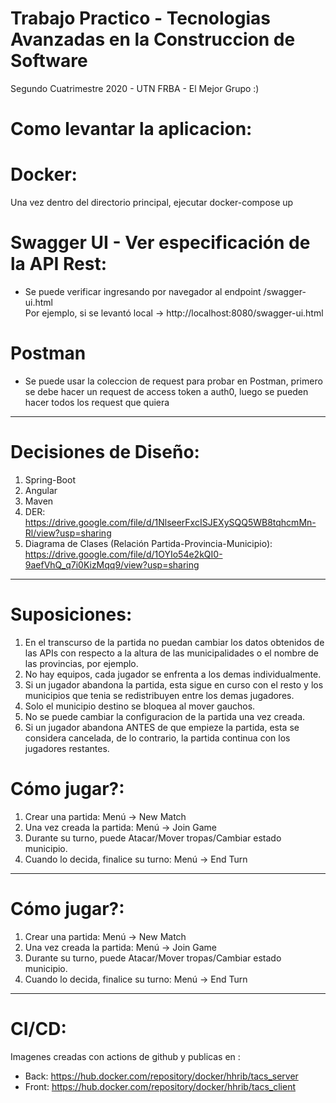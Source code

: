 # Trabajo Practico - Tecnologias Avanzadas en la Construccion de Software
Segundo Cuatrimestre 2020 - UTN FRBA - El Mejor Grupo :)

# Como levantar la aplicacion:


# Docker:
Una vez dentro del directorio principal, ejecutar docker-compose up

# Swagger UI - Ver especificación de la API Rest:
* Se puede verificar ingresando por navegador al endpoint /swagger-ui.html <br />
  Por ejemplo, si se levantó local -> http://localhost:8080/swagger-ui.html
  
# Postman
* Se puede usar la coleccion de request para probar en Postman, primero se debe hacer un request de access token a auth0, luego se pueden hacer todos los request que quiera

-----
# Decisiones de Diseño:
1. Spring-Boot
2. Angular
3. Maven
4. DER: https://drive.google.com/file/d/1NlseerFxcISJEXySQQ5WB8tqhcmMn-Rl/view?usp=sharing
5. Diagrama de Clases (Relación Partida-Provincia-Municipio): https://drive.google.com/file/d/1OYIo54e2kQI0-9aefVhQ_q7i0KizMqq9/view?usp=sharing

-----
# Suposiciones:
1. En el transcurso de la partida no puedan cambiar los datos obtenidos de las APIs con respecto a la altura de las municipalidades o el nombre de las provincias, por ejemplo.
2. No hay equipos, cada jugador se enfrenta a los demas individualmente.
3. Si un jugador abandona la partida, esta sigue en curso con el resto y los municipios que tenia se redistribuyen entre los demas jugadores.
4. Solo el municipio destino se bloquea al mover gauchos.
5. No se puede cambiar la configuracion de la partida una vez creada.
6. Si un jugador abandona ANTES de que empieze la partida, esta se considera cancelada, de lo contrario, la partida continua con los jugadores restantes.

# Cómo jugar?:
1. Crear una partida: Menú -> New Match
2. Una vez creada la partida: Menú -> Join Game
3. Durante su turno, puede Atacar/Mover tropas/Cambiar estado municipio.
4. Cuando lo decida, finalice su turno: Menú -> End Turn

-----
# Cómo jugar?:
1. Crear una partida: Menú -> New Match
2. Una vez creada la partida: Menú -> Join Game
3. Durante su turno, puede Atacar/Mover tropas/Cambiar estado municipio.
4. Cuando lo decida, finalice su turno: Menú -> End Turn

-----
# CI/CD:
Imagenes creadas con actions de github y publicas en :
* Back: https://hub.docker.com/repository/docker/hhrib/tacs_server
* Front: https://hub.docker.com/repository/docker/hhrib/tacs_client
